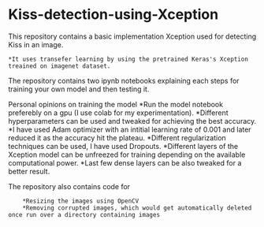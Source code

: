 # Kiss-detection-using-Xception
This repository contains a basic implementation Xception used for detecting Kiss in an image.

    *It uses transefer learning by using the pretrained Keras's Xception treained on imagenet dataset.
The repository contains two ipynb notebooks explaining each steps for training your own model and then testing it.

Personal opinions on training the model
        *Run the model notebook preferebly on a gpu (I use colab for my experimentation).
        *Different hyperparameters can be used and tweaked for achieving the best accuracy.
        *I have used Adam optimizer with an intitial learning rate of 0.001 and later reduced it as the accuracy hit the plateau.
        *Different regularization techniques can be used, I have used Dropouts.
        *Different layers of the Xception model can be unfreezed for training depending on the available computational power. 
        *Last few dense layers can be also tweaked for a better result.
 
The repository also contains code for 

        *Resizing the images using OpenCV 
        *Removing corrupted images, which would get automatically deleted once run over a directory containing images

